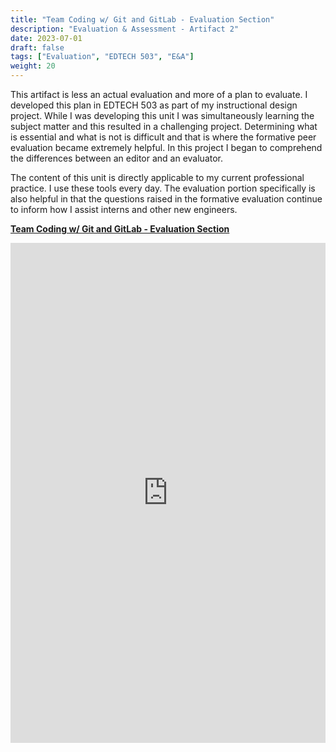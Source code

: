 ```yaml
---
title: "Team Coding w/ Git and GitLab - Evaluation Section"
description: "Evaluation & Assessment - Artifact 2"
date: 2023-07-01
draft: false
tags: ["Evaluation", "EDTECH 503", "E&A"]
weight: 20
---
```


This artifact is less an actual evaluation and more of a plan to evaluate.  I developed this plan in EDTECH 503 as part of my instructional design project.  While I was developing this unit I was simultaneously learning the subject matter and this resulted in a challenging project.  Determining what is essential and what is not is difficult and that is where the formative peer evaluation became extremely helpful.  In this project I began to comprehend the differences between an editor and an evaluator.

The content of this unit is directly applicable to my current professional practice.  I use these tools every day.  The evaluation portion specifically is also helpful in that the questions raised in the formative evaluation continue to inform how I assist interns and other new engineers.

**[Team Coding w/ Git and GitLab - Evaluation Section](https://docs.google.com/document/d/1geEyJJ6x1ZzrlwheV1-ERhZkKGMe6vqO1KN8dtemzK0/preview#bookmark=id.suwfyoljho7h)**

<p><iframe src="https://docs.google.com/document/d/1geEyJJ6x1ZzrlwheV1-ERhZkKGMe6vqO1KN8dtemzK0/preview#bookmark=id.suwfyoljho7h" frameborder="0" width="100%" height="800" allowfullscreen="true" mozallowfullscreen="true" webkitallowfullscreen="true"></iframe></p>